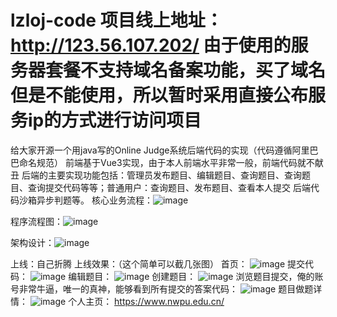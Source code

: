 # lzloj-code  项目线上地址：http://123.56.107.202/  由于使用的服务器套餐不支持域名备案功能，买了域名但是不能使用，所以暂时采用直接公布服务ip的方式进行访问项目
给大家开源一个用java写的Online Judge系统后端代码的实现（代码遵循阿里巴巴命名规范）
前端基于Vue3实现，由于本人前端水平非常一般，前端代码就不献丑
后端的主要实现功能包括：管理员发布题目、编辑题目、查询题目、查询题目、查询提交代码等等；普通用户：查询题目、发布题目、查看本人提交
后端代码沙箱异步判题等。
核心业务流程：![image](https://github.com/user-attachments/assets/cc898126-b7b0-4948-abef-b4944b79e9c6)

程序流程图：![image](https://github.com/user-attachments/assets/063806a4-2115-4af2-9114-eafff8648e61)

架构设计：![image](https://github.com/user-attachments/assets/49112fb7-609e-4b6b-a86d-dc4d39ffabb3)


上线：自己折腾
上线效果：（这个简单可以截几张图）
首页：
![image](https://github.com/kukudelongoflzl/lzloj-code/assets/145359909/e25663c2-e7d1-4d71-850b-99461245d90c)
提交代码：
![image](https://github.com/kukudelongoflzl/lzloj-code/assets/145359909/aa0c34ec-339f-484b-aa80-4fb8e15f59df)
编辑题目：
![image](https://github.com/kukudelongoflzl/lzloj-code/assets/145359909/37e74ed9-a491-44b7-9449-59583334e879)
创建题目：
![image](https://github.com/kukudelongoflzl/lzloj-code/assets/145359909/b4d7e4f3-5a91-41fd-a673-8eef770e64e1)
浏览题目提交，俺的账号非常牛逼，唯一的真神，能够看到所有提交的答案代码：
![image](https://github.com/kukudelongoflzl/lzloj-code/assets/145359909/0fb97205-365b-49cd-b60a-f6ae9bfce005)
题目做题详情：
![image](https://github.com/kukudelongoflzl/lzloj-code/assets/145359909/fe28cecb-6b4a-4837-af56-81a45201b05a)
个人主页：
https://www.nwpu.edu.cn/






